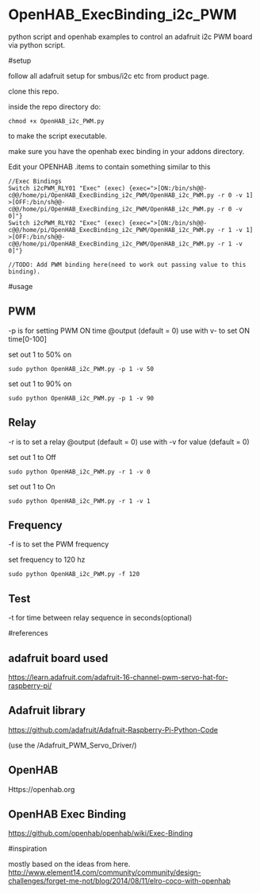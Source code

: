 # OpenHAB_ExecBinding_i2c_PWM
python script and openhab examples to control an adafruit i2c PWM board via python script.



#setup

follow all adafruit setup for smbus/i2c etc from product page.

clone this repo.

inside the repo directory do:
```
chmod +x OpenHAB_i2c_PWM.py
```
to make the script executable.

make sure you have the openhab exec binding in your addons directory.

Edit your OPENHAB  .items to contain something similar to this

```
//Exec Bindings  
Switch i2cPWM_RLY01 "Exec" (exec) {exec=">[ON:/bin/sh@@-c@@/home/pi/OpenHAB_ExecBinding_i2c_PWM/OpenHAB_i2c_PWM.py -r 0 -v 1] >[OFF:/bin/sh@@-c@@/home/pi/OpenHAB_ExecBinding_i2c_PWM/OpenHAB_i2c_PWM.py -r 0 -v 0]"}
Switch i2cPWM_RLY02 "Exec" (exec) {exec=">[ON:/bin/sh@@-c@@/home/pi/OpenHAB_ExecBinding_i2c_PWM/OpenHAB_i2c_PWM.py -r 1 -v 1] >[OFF:/bin/sh@@-c@@/home/pi/OpenHAB_ExecBinding_i2c_PWM/OpenHAB_i2c_PWM.py -r 1 -v 0]"}

//TODO: Add PWM binding here(need to work out passing value to this binding).
```

#usage

PWM
---
-p is for setting PWM ON time @output (default = 0)
use with v- to set ON time[0-100]

set out 1 to 50% on
```
sudo python OpenHAB_i2c_PWM.py -p 1 -v 50
```
 
set out 1 to 90% on
```
sudo python OpenHAB_i2c_PWM.py -p 1 -v 90
```

Relay
-----
-r is to set a relay @output (default = 0)
use with -v for value (default = 0)

set out 1 to Off
```
sudo python OpenHAB_i2c_PWM.py -r 1 -v 0
```

set out 1 to On
```
sudo python OpenHAB_i2c_PWM.py -r 1 -v 1
```


Frequency
---------

-f is to set the PWM frequency

set frequency to 120 hz
```
sudo python OpenHAB_i2c_PWM.py -f 120 
```
 
 
Test
----
-t for time between relay sequence in seconds(optional)




#references


adafruit board used
-------------------
https://learn.adafruit.com/adafruit-16-channel-pwm-servo-hat-for-raspberry-pi/

Adafruit library
----------------
https://github.com/adafruit/Adafruit-Raspberry-Pi-Python-Code

(use the /Adafruit_PWM_Servo_Driver/)

OpenHAB
-------
Https://openhab.org

OpenHAB Exec Binding
--------------------
https://github.com/openhab/openhab/wiki/Exec-Binding




#inspiration

mostly based on the ideas from here.
http://www.element14.com/community/community/design-challenges/forget-me-not/blog/2014/08/11/elro-coco-with-openhab



